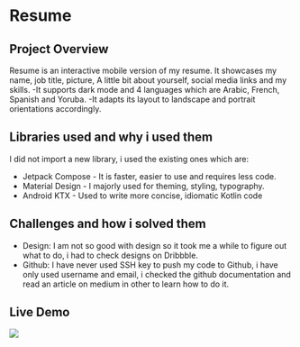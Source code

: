 # Resume

## Project Overview
Resume is an interactive mobile version of my resume. It showcases my name, job title, picture, A little bit about yourself, social media links and my skills.
-It supports dark mode and 4 languages which are Arabic, French, Spanish and Yoruba.
-It adapts its layout to landscape and portrait orientations accordingly.

## Libraries used and why i used them
I did not import a new library, i used the existing ones which are:
- Jetpack Compose - It is faster, easier to use and requires less code.
- Material Design - I majorly used for theming, styling, typography.
- Android KTX - Used to write more concise, idiomatic Kotlin code

## Challenges and how i solved them
- Design: I am not so good with design so it took me a while to figure out what to do, i had to check designs on Dribbble.
- Github: I have never used SSH key to push my code to Github, i have only used username and email, i checked the github documentation and read an article on medium in other to learn how to do it.

## Live Demo
[<img src="https://user-images.githubusercontent.com/51162743/200105989-f3cb52e3-f43f-4b81-8de0-1e9377798a2d.png">](https://appetize.io/app/7hfdhmp6huk3dwyi3wns5fvcy4?device=pixel4&osVersion=11.0&scale=75)
